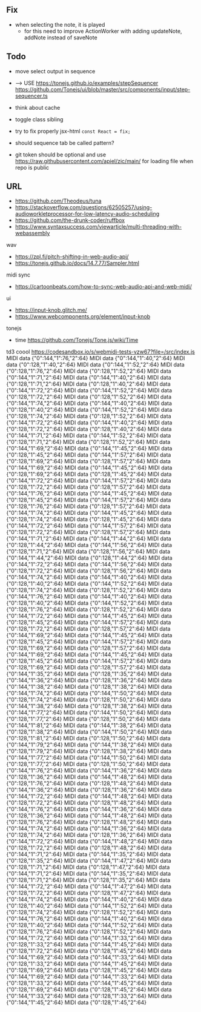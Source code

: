 ## Fix

- when selecting the note, it is played
    - for this need to improve ActionWorker with adding updateNote, addNote instead of saveNote

## Todo

- move select output in sequence

- --> USE https://tonejs.github.io/examples/stepSequencer
      https://github.com/Tonejs/ui/blob/master/src/components/input/step-sequencer.ts

- think about cache
- toggle class sibling
- try to fix properly jsx-html `const React = fix;`
- should sequence tab be called pattern?

- git token should be optional and use https://raw.githubusercontent.com/apiel/zic/main/ for loading file when repo is public

## URL

- https://github.com/Theodeus/tuna
- https://stackoverflow.com/questions/62505257/using-audioworkletprocessor-for-low-latency-audio-scheduling
- https://github.com/the-drunk-coder/ruffbox
- https://www.syntaxsuccess.com/viewarticle/multi-threading-with-webassembly

wav
- https://zpl.fi/pitch-shifting-in-web-audio-api/
- https://tonejs.github.io/docs/14.7.77/Sampler.html

midi sync
- https://cartoonbeats.com/how-to-sync-web-audio-api-and-web-midi/

ui
- https://input-knob.glitch.me/
- https://www.webcomponents.org/element/input-knob

tonejs
- time https://github.com/Tonejs/Tone.js/wiki/Time




td3 coool
https://codesandbox.io/s/webmidi-tests-vzw67?file=/src/index.js
MIDI data {"0":144,"1":76,"2":64} 
MIDI data {"0":144,"1":40,"2":64} 
MIDI data {"0":128,"1":40,"2":64} 
MIDI data {"0":144,"1":52,"2":64} 
MIDI data {"0":128,"1":76,"2":64} 
MIDI data {"0":128,"1":52,"2":64} 
MIDI data {"0":144,"1":71,"2":64} 
MIDI data {"0":144,"1":40,"2":64} 
MIDI data {"0":128,"1":71,"2":64} 
MIDI data {"0":128,"1":40,"2":64} 
MIDI data {"0":144,"1":72,"2":64} 
MIDI data {"0":144,"1":52,"2":64} 
MIDI data {"0":128,"1":72,"2":64} 
MIDI data {"0":128,"1":52,"2":64} 
MIDI data {"0":144,"1":74,"2":64} 
MIDI data {"0":144,"1":40,"2":64} 
MIDI data {"0":128,"1":40,"2":64} 
MIDI data {"0":144,"1":52,"2":64} 
MIDI data {"0":128,"1":74,"2":64} 
MIDI data {"0":128,"1":52,"2":64} 
MIDI data {"0":144,"1":72,"2":64} 
MIDI data {"0":144,"1":40,"2":64} 
MIDI data {"0":128,"1":72,"2":64} 
MIDI data {"0":128,"1":40,"2":64} 
MIDI data {"0":144,"1":71,"2":64} 
MIDI data {"0":144,"1":52,"2":64} 
MIDI data {"0":128,"1":71,"2":64} 
MIDI data {"0":128,"1":52,"2":64} 
MIDI data {"0":144,"1":69,"2":64} 
MIDI data {"0":144,"1":45,"2":64} 
MIDI data {"0":128,"1":45,"2":64} 
MIDI data {"0":144,"1":57,"2":64} 
MIDI data {"0":128,"1":69,"2":64} 
MIDI data {"0":128,"1":57,"2":64} 
MIDI data {"0":144,"1":69,"2":64} 
MIDI data {"0":144,"1":45,"2":64} 
MIDI data {"0":128,"1":69,"2":64} 
MIDI data {"0":128,"1":45,"2":64} 
MIDI data {"0":144,"1":72,"2":64} 
MIDI data {"0":144,"1":57,"2":64} 
MIDI data {"0":128,"1":72,"2":64} 
MIDI data {"0":128,"1":57,"2":64} 
MIDI data {"0":144,"1":76,"2":64} 
MIDI data {"0":144,"1":45,"2":64} 
MIDI data {"0":128,"1":45,"2":64} 
MIDI data {"0":144,"1":57,"2":64} 
MIDI data {"0":128,"1":76,"2":64} 
MIDI data {"0":128,"1":57,"2":64} 
MIDI data {"0":144,"1":74,"2":64} 
MIDI data {"0":144,"1":45,"2":64} 
MIDI data {"0":128,"1":74,"2":64} 
MIDI data {"0":128,"1":45,"2":64} 
MIDI data {"0":144,"1":72,"2":64} 
MIDI data {"0":144,"1":57,"2":64} 
MIDI data {"0":128,"1":72,"2":64} 
MIDI data {"0":128,"1":57,"2":64} 
MIDI data {"0":144,"1":71,"2":64} 
MIDI data {"0":144,"1":44,"2":64} 
MIDI data {"0":128,"1":44,"2":64} 
MIDI data {"0":144,"1":56,"2":64} 
MIDI data {"0":128,"1":71,"2":64} 
MIDI data {"0":128,"1":56,"2":64} 
MIDI data {"0":144,"1":44,"2":64} 
MIDI data {"0":128,"1":44,"2":64} 
MIDI data {"0":144,"1":72,"2":64} 
MIDI data {"0":144,"1":56,"2":64} 
MIDI data {"0":128,"1":72,"2":64} 
MIDI data {"0":128,"1":56,"2":64} 
MIDI data {"0":144,"1":74,"2":64} 
MIDI data {"0":144,"1":40,"2":64} 
MIDI data {"0":128,"1":40,"2":64} 
MIDI data {"0":144,"1":52,"2":64} 
MIDI data {"0":128,"1":74,"2":64} 
MIDI data {"0":128,"1":52,"2":64} 
MIDI data {"0":144,"1":76,"2":64} 
MIDI data {"0":144,"1":40,"2":64} 
MIDI data {"0":128,"1":40,"2":64} 
MIDI data {"0":144,"1":52,"2":64} 
MIDI data {"0":128,"1":76,"2":64} 
MIDI data {"0":128,"1":52,"2":64} 
MIDI data {"0":144,"1":72,"2":64} 
MIDI data {"0":144,"1":45,"2":64} 
MIDI data {"0":128,"1":45,"2":64} 
MIDI data {"0":144,"1":57,"2":64} 
MIDI data {"0":128,"1":72,"2":64} 
MIDI data {"0":128,"1":57,"2":64} 
MIDI data {"0":144,"1":69,"2":64} 
MIDI data {"0":144,"1":45,"2":64} 
MIDI data {"0":128,"1":45,"2":64} 
MIDI data {"0":144,"1":57,"2":64} 
MIDI data {"0":128,"1":69,"2":64} 
MIDI data {"0":128,"1":57,"2":64} 
MIDI data {"0":144,"1":69,"2":64} 
MIDI data {"0":144,"1":45,"2":64} 
MIDI data {"0":128,"1":45,"2":64} 
MIDI data {"0":144,"1":57,"2":64} 
MIDI data {"0":128,"1":69,"2":64} 
MIDI data {"0":128,"1":57,"2":64} 
MIDI data {"0":144,"1":35,"2":64} 
MIDI data {"0":128,"1":35,"2":64} 
MIDI data {"0":144,"1":36,"2":64} 
MIDI data {"0":128,"1":36,"2":64} 
MIDI data {"0":144,"1":38,"2":64} 
MIDI data {"0":128,"1":38,"2":64} 
MIDI data {"0":144,"1":74,"2":64} 
MIDI data {"0":144,"1":50,"2":64} 
MIDI data {"0":128,"1":74,"2":64} 
MIDI data {"0":128,"1":50,"2":64} 
MIDI data {"0":144,"1":38,"2":64} 
MIDI data {"0":128,"1":38,"2":64} 
MIDI data {"0":144,"1":77,"2":64} 
MIDI data {"0":144,"1":50,"2":64} 
MIDI data {"0":128,"1":77,"2":64} 
MIDI data {"0":128,"1":50,"2":64} 
MIDI data {"0":144,"1":81,"2":64} 
MIDI data {"0":144,"1":38,"2":64} 
MIDI data {"0":128,"1":38,"2":64} 
MIDI data {"0":144,"1":50,"2":64} 
MIDI data {"0":128,"1":81,"2":64} 
MIDI data {"0":128,"1":50,"2":64} 
MIDI data {"0":144,"1":79,"2":64} 
MIDI data {"0":144,"1":38,"2":64} 
MIDI data {"0":128,"1":79,"2":64} 
MIDI data {"0":128,"1":38,"2":64} 
MIDI data {"0":144,"1":77,"2":64} 
MIDI data {"0":144,"1":50,"2":64} 
MIDI data {"0":128,"1":77,"2":64} 
MIDI data {"0":128,"1":50,"2":64} 
MIDI data {"0":144,"1":76,"2":64} 
MIDI data {"0":144,"1":36,"2":64} 
MIDI data {"0":128,"1":36,"2":64} 
MIDI data {"0":144,"1":48,"2":64} 
MIDI data {"0":128,"1":76,"2":64} 
MIDI data {"0":128,"1":48,"2":64} 
MIDI data {"0":144,"1":36,"2":64} 
MIDI data {"0":128,"1":36,"2":64} 
MIDI data {"0":144,"1":72,"2":64} 
MIDI data {"0":144,"1":48,"2":64} 
MIDI data {"0":128,"1":72,"2":64} 
MIDI data {"0":128,"1":48,"2":64} 
MIDI data {"0":144,"1":76,"2":64} 
MIDI data {"0":144,"1":36,"2":64} 
MIDI data {"0":128,"1":36,"2":64} 
MIDI data {"0":144,"1":48,"2":64} 
MIDI data {"0":128,"1":76,"2":64} 
MIDI data {"0":128,"1":48,"2":64} 
MIDI data {"0":144,"1":74,"2":64} 
MIDI data {"0":144,"1":36,"2":64} 
MIDI data {"0":128,"1":74,"2":64} 
MIDI data {"0":128,"1":36,"2":64} 
MIDI data {"0":144,"1":72,"2":64} 
MIDI data {"0":144,"1":48,"2":64} 
MIDI data {"0":128,"1":72,"2":64} 
MIDI data {"0":128,"1":48,"2":64} 
MIDI data {"0":144,"1":71,"2":64} 
MIDI data {"0":144,"1":35,"2":64} 
MIDI data {"0":128,"1":35,"2":64} 
MIDI data {"0":144,"1":47,"2":64} 
MIDI data {"0":128,"1":71,"2":64} 
MIDI data {"0":128,"1":47,"2":64} 
MIDI data {"0":144,"1":71,"2":64} 
MIDI data {"0":144,"1":35,"2":64} 
MIDI data {"0":128,"1":71,"2":64} 
MIDI data {"0":128,"1":35,"2":64} 
MIDI data {"0":144,"1":72,"2":64} 
MIDI data {"0":144,"1":47,"2":64} 
MIDI data {"0":128,"1":72,"2":64} 
MIDI data {"0":128,"1":47,"2":64} 
MIDI data {"0":144,"1":74,"2":64} 
MIDI data {"0":144,"1":40,"2":64} 
MIDI data {"0":128,"1":40,"2":64} 
MIDI data {"0":144,"1":52,"2":64} 
MIDI data {"0":128,"1":74,"2":64} 
MIDI data {"0":128,"1":52,"2":64} 
MIDI data {"0":144,"1":76,"2":64} 
MIDI data {"0":144,"1":40,"2":64} 
MIDI data {"0":128,"1":40,"2":64} 
MIDI data {"0":144,"1":52,"2":64} 
MIDI data {"0":128,"1":76,"2":64} 
MIDI data {"0":128,"1":52,"2":64} 
MIDI data {"0":144,"1":72,"2":64} 
MIDI data {"0":144,"1":33,"2":64} 
MIDI data {"0":128,"1":33,"2":64} 
MIDI data {"0":144,"1":45,"2":64} 
MIDI data {"0":128,"1":72,"2":64} 
MIDI data {"0":128,"1":45,"2":64} 
MIDI data {"0":144,"1":69,"2":64} 
MIDI data {"0":144,"1":33,"2":64} 
MIDI data {"0":128,"1":33,"2":64} 
MIDI data {"0":144,"1":45,"2":64} 
MIDI data {"0":128,"1":69,"2":64} 
MIDI data {"0":128,"1":45,"2":64} 
MIDI data {"0":144,"1":69,"2":64} 
MIDI data {"0":144,"1":33,"2":64} 
MIDI data {"0":128,"1":33,"2":64} 
MIDI data {"0":144,"1":45,"2":64} 
MIDI data {"0":128,"1":69,"2":64} 
MIDI data {"0":128,"1":45,"2":64} 
MIDI data {"0":144,"1":33,"2":64} 
MIDI data {"0":128,"1":33,"2":64} 
MIDI data {"0":144,"1":45,"2":64} 
MIDI data {"0":128,"1":45,"2":64} 
